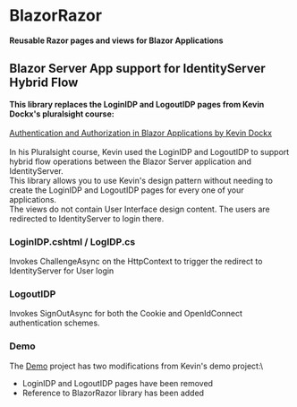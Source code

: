 # BlazorRazor 
**Reusable Razor pages and views for Blazor Applications**

 ## Blazor Server App support for IdentityServer Hybrid Flow
**This library replaces the LoginIDP and LogoutIDP pages from Kevin Dockx's pluralsight course:**\
<br/>[Authentication and Authorization in Blazor Applications by Kevin Dockx](https://app.pluralsight.com/library/courses/authentication-authorization-blazor-applications)\
<br/> In his Pluralsight course, Kevin used the LoginIDP and LogoutIDP to support hybrid flow operations between the Blazor Server application and IdentityServer.\
This library allows you to use Kevin's design pattern without needing to create the LoginIDP and LogoutIDP pages for every one of your applications.\
The views do not contain User Interface design content. The users are redirected to IdentityServer to login there.

 ### LoginIDP.cshtml / LogIDP.cs
Invokes ChallengeAsync on the HttpContext to trigger the redirect to IdentityServer for User login

 ### LogoutIDP
Invokes SignOutAsync for both the Cookie and OpenIdConnect authentication schemes. 

### Demo
The [Demo](https://github.com/Tricklebyte/BlazorRazor/tree/master/demo) project has two modifications from Kevin's demo project:\
* LoginIDP and LogoutIDP pages have been removed 
* Reference to BlazorRazor library has been added
